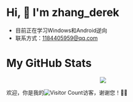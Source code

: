 # Hi, 👋 I'm zhang_derek
- 目前正在学习Windows和Android逆向
- 联系方式：1184405959@qq.com

# My GitHub Stats

<div align="center"> <img src="https://github-readme-stats.vercel.app/api?username=derek-zhang123&show_icons=true&theme=tokyonight" /> </div>

欢迎，你是我的![Visitor Count](https://profile-counter.glitch.me/all-smile/count.svg)访客，谢谢您！🎉🎉


